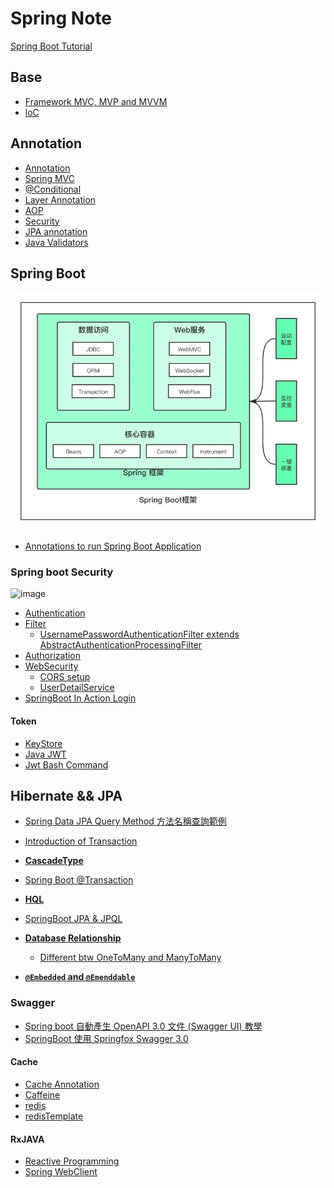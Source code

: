 # Spring Note

[Spring Boot Tutorial](https://morosedog.gitlab.io/categories/Spring-Boot/)  
## Base
- [Framework MVC, MVP and MVVM](framework.md)
- [loC](SpringBase/IoC.md)  
## Annotation

- [Annotation](annotation/Annotations.md)
- [Spring MVC](annotation/mvcAnnotation.md)
- [@Conditional](annotation/condition.md) 
- [Layer Annotation](annotation/layerAnnotation.md) 
- [AOP](annotation/AOP.md)
- [Security](annotation/Springsecurity.md)
- [JPA annotation](annotation/jap.md)
- [Java Validators](annotation/javaValidator.md) 
## Spring Boot

![圖 1](images/32e22d4e31fc22fb6749ff5775fd64727a39c834f25ed100fb35a13c2e362a31.png)  
- [Annotations to run Spring Boot Application](annotation/SpringBootApplication.md)
### Spring boot Security

![image](https://user-images.githubusercontent.com/68631186/172059135-570bfaa7-cc5b-4e95-ba24-eb8955e6545b.png)

- [Authentication](SpringBoot/Authentication.md)
- [Filter](SpringBoot/Filter.md)   
  - [UsernamePasswordAuthenticationFilter extends AbstractAuthenticationProcessingFilter](SpringBoot/AuthenticationFilter.md)
- [Authorization](SpringBoot/Authorization.md)
- [WebSecurity](SpringBoot/WebSecurity.md)
  - [CORS setup](SpringBoot/CORS.md)   
  - [UserDetailService](UserdetailsService.md)
- [SpringBoot In Action Login](JWTAuth.md) 
#### Token
- [KeyStore](SpringBoot/Keystore.md)
- [Java JWT](SpringBoot/JWT.md)
- [Jwt Bash Command](SpringBoot/KeystoreInCommand.sh)
## Hibernate && JPA
- [Spring Data JPA Query Method 方法名稱查詢範例](https://matthung0807.blogspot.com/2020/04/spring-data-jpa-query-method.html)

- [Introduction of Transaction](SpringWithDatabase/Transactional.md)   
- **[CascadeType](SpringWithDatabase/CascadeType.md)**   
- [Spring Boot @Transaction](SpringWithDatabase/@Transaction.md)
- **[HQL](SpringWithDatabase/HQL.md)**
- [SpringBoot JPA & JPQL](SpringWithDatabAse/JPA_JELQ.md)
- **[Database Relationship](SpringWithDatabase/TableRelationship.md)**  
  - [Different btw OneToMany and ManyToMany ](SpringWithDatabase/ManyToMany&OneToMany.md)   
- **[`@Embedded` and `@Emenddable`](SpringWithDatabase/AnnotationEmbeddedAndEmbeddable.md)**    


### Swagger

- [Spring boot 自動產生 OpenAPI 3.0 文件 (Swagger UI) 教學](https://www.ruyut.com/2022/05/spring-boot-openapi-3-swagger-ui.html)
- [SpringBoot 使用 Springfox Swagger 3.0 ](http://www.mydlq.club/article/108/)

#### Cache 
- [Cache Annotation](SpringWithDatabase/Cache.md)
- [Caffeine](SpringWithDatabase/Caffeine.md)
- [redis](SpringWithDatabase/Redis.md)  
- [redisTemplate](SpringWithDatabase/RedisMethod.md) 

#### RxJAVA
- [Reactive Programming](reactive/RxJava.md)
- [Spring WebClient](reactive/webclient.md)

